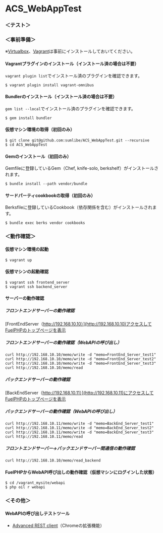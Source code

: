 ACS_WebAppTest
==============

### ＜テスト＞

### ＜事前準備＞
※[Virtualbox](https://www.virtualbox.org/wiki/Downloads)、[Vagrant](https://www.vagrantup.com/downloads.html)は事前にインストールしておいてください。

#### Vagrantプラグインのインストール（インストール済の場合は不要）
`vagrant plugin list`でインストール済のプラグインを確認できます。

```
$ vagrant plugin install vagrant-omnibus
```

#### Bundlerのインストール（インストール済の場合は不要）
`gem list --local`でインストール済のプラグインを確認できます。

```
$ gem install bundler
```

#### 仮想マシン環境の取得（初回のみ）

```
$ git clone git@github.com:sumlibe/ACS_WebAppTest.git --recursive
$ cd ACS_WebAppTest
```

#### Gemのインストール（初回のみ）

Gemfileに登録しているGem（Chef, knife-solo, berkshelf）がインストールされます。

```
$ bundle install --path vendor/bundle
```

#### サードパーティcookbookの取得（初回のみ）

Berksfileに登録しているCookbook（依存関係を含む）がインストールされます。

```
$ bundle exec berks vendor cookbooks
```

### ＜動作確認＞

#### 仮想マシン環境の起動

```
$ vagrant up
```

#### 仮想マシンの起動確認

```
$ vagrant ssh frontend_server
$ vagrant ssh backend_server
```

#### サーバーの動作確認

##### フロントエンドサーバーの動作確認

[FrontEndServer（http://192.168.10.10）](http://192.168.10.10)アクセスしてFuelPHPのトップページを表示

##### フロントエンドサーバーの動作確認（WebAPIの呼び出し）

```
curl http://192.168.10.10/memo/write -d "memo=FrontEnd_Server_test1"
curl http://192.168.10.10/memo/write -d "memo=FrontEnd_Server_test2"
curl http://192.168.10.10/memo/write -d "memo=FrontEnd_Server_test3"
curl http://192.168.10.10/memo/read
```

##### バックエンドサーバーの動作確認

[BackEndServer（http://192.168.10.11）](http://192.168.10.11)にアクセスしてFuelPHPのトップページを表示

##### バックエンドサーバーの動作確認（WebAPIの呼び出し）

```
curl http://192.168.10.11/memo/write -d "memo=BackEnd_Server_test1"
curl http://192.168.10.11/memo/write -d "memo=BackEnd_Server_test2"
curl http://192.168.10.11/memo/write -d "memo=BackEnd_Server_test3"
curl http://192.168.10.11/memo/read
```

##### フロントエンドサーバー→バックエンドサーバー間通信の動作確認

```
curl http://192.168.10.10/memo/read_backend
```

#### FuelPHPからWebAPI呼び出しの動作確認（仮想マシンにログインした状態）

```
$ cd /vagrant_mysite/webapi
$ php oil r webapi
```

### ＜その他＞

#### WebAPIの呼び出しテストツール

+ [Advanced REST client](https://chrome.google.com/webstore/detail/advanced-rest-client/hgmloofddffdnphfgcellkdfbfbjeloo/related)（Chromeの拡張機能）

